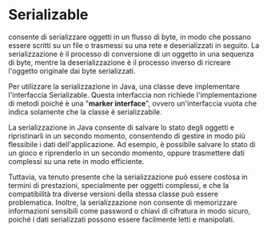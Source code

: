 # Serializable

consente di serializzare oggetti in un flusso di byte, in modo che possano essere scritti su un file o trasmessi su una rete e deserializzati in seguito. La serializzazione è il processo di conversione di un oggetto in una sequenza di byte, mentre la deserializzazione è il processo inverso di ricreare l'oggetto originale dai byte serializzati.

Per utilizzare la serializzazione in Java, una classe deve implementare l'interfaccia Serializable. Questa interfaccia non richiede l'implementazione di metodi poiché è una "**marker interface**", ovvero un'interfaccia vuota che indica solamente che la classe è serializzabile.

La serializzazione in Java consente di salvare lo stato degli oggetti e ripristinarli in un secondo momento, consentendo di gestire in modo più flessibile i dati dell'applicazione. Ad esempio, è possibile salvare lo stato di un gioco e riprenderlo in un secondo momento, oppure trasmettere dati complessi su una rete in modo efficiente.

Tuttavia, va tenuto presente che la serializzazione può essere costosa in termini di prestazioni, specialmente per oggetti complessi, e che la compatibilità tra diverse versioni della stessa classe può essere problematica. Inoltre, la serializzazione non consente di memorizzare informazioni sensibili come password o chiavi di cifratura in modo sicuro, poiché i dati serializzati possono essere facilmente letti e manipolati.

